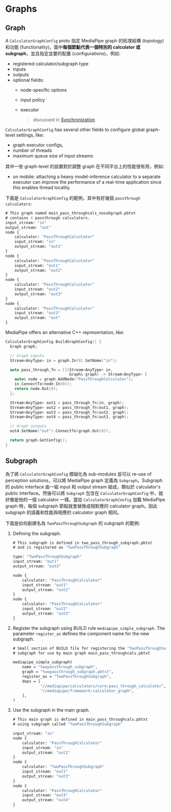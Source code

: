 # Graphs

## Graph

A `CalculatorGraphConfig` proto 指定 MediaPipe graph 的拓墣結構 (topology) 和功能 (functionality)。圖中**每個節點代表一個特別的 calculator 或 subgraph**，並且指定並要的配置 (configurations)，例如:

- registered calculator/subgraph type
- inputs
- outputs
- optional fields:
  - node-specific options
  - input policy
  - executor

    > discussed in [Synchronization](https://developers.google.com/mediapipe/framework/framework_concepts/synchronization)

`CalculatorGraphConfig` has several other fields to configure global graph-level settings, like:

- graph executor configs,
- number of threads
- maximum queue size of input streams

其中一些 graph-level 的設置對於調整 graph 在不同平台上的性能很有用，例如:

- on mobile: attaching a heavy model-inference calculator to a separate executor can improve the performance of a real-time application since this enables thread locality.

下面是 `CalculatorGraphConfig` 的範例，其中有好幾個 `passthrough calculators`:

```proto
# This graph named main_pass_throughcals_nosubgraph.pbtxt
# contains 4 passthrough calculators.
input_stream: "in"
output_stream: "out"
node {
    calculator: "PassThroughCalculator"
    input_stream: "in"
    output_stream: "out1"
}
node {
    calculator: "PassThroughCalculator"
    input_stream: "out1"
    output_stream: "out2"
}
node {
    calculator: "PassThroughCalculator"
    input_stream: "out2"
    output_stream: "out3"
}
node {
    calculator: "PassThroughCalculator"
    input_stream: "out3"
    output_stream: "out"
}
```

MediaPipe offers an alternative C++ representation, like:

```cpp
CalculatorGraphConfig BuildGraphConfig() {
  Graph graph;

  // Graph inputs
  Stream<AnyType> in = graph.In(0).SetName("in");

  auto pass_through_fn = [](Stream<AnyType> in,
                            Graph& graph) -> Stream<AnyType> {
    auto& node = graph.AddNode("PassThroughCalculator");
    in.ConnectTo(node.In(0));
    return node.Out(0);
  };

  Stream<AnyType> out1 = pass_through_fn(in, graph);
  Stream<AnyType> out2 = pass_through_fn(out1, graph);
  Stream<AnyType> out3 = pass_through_fn(out2, graph);
  Stream<AnyType> out4 = pass_through_fn(out3, graph);

  // Graph outputs
  out4.SetName("out").ConnectTo(graph.Out(0));

  return graph.GetConfig();
}
```

## Subgraph

為了將 `CalculatorGraphConfig` 模組化為 sub-modules 並可以 re-use of perception solutions，可以將 MediaPipe graph 定義為 `Subgraph`。Subgraph 的 public interface 由一組 input 和 output stream 組成，類似於 calculator's public interface。然後可以將 `Subgraph` 包含在 `CalculatorGraphConfig` 中，就好像是他的一個 calculator 一樣。當從 `CalculatorGraphConfig` 加載 MediaPipe graph 時，每個 subgraph 節點就會替換成相對應的 calculator graph。因此 subgraph 的語義和性能與相應的 calculator graph 相同。

下面是如何創建名為 `TwoPassThroughSubgraph` 的 subgraph 的範例:

1. Defining the subgraph.

    ```proto
    # This subgraph is defined in two_pass_through_subgraph.pbtxt
    # and is registered as "TwoPassThroughSubgraph"

    type: "TwoPassThroughSubgraph"
    input_stream: "out1"
    output_stream: "out3"

    node {
        calculator: "PassThroughCalculator"
        input_stream: "out1"
        output_stream: "out2"
    }
    node {
        calculator: "PassThroughCalculator"
        input_stream: "out2"
        output_stream: "out3"
    }
    ```

2. Register the subgraph using BUILD rule `mediapipe_simple_subgraph`. The parameter `register_as` defines the component name for the new subgraph.

    ```proto
    # Small section of BUILD file for registering the "TwoPassThroughSubgraph"
    # subgraph for use by main graph main_pass_throughcals.pbtxt

    mediapipe_simple_subgraph(
        name = "twopassthrough_subgraph",
        graph = "twopassthrough_subgraph.pbtxt",
        register_as = "TwoPassThroughSubgraph",
        deps = [
                "//mediapipe/calculators/core:pass_through_calculator",
                "//mediapipe/framework:calculator_graph",
        ],
    )
    ```

3.  Use the subgraph in the main graph.

    ```proto
    # This main graph is defined in main_pass_throughcals.pbtxt
    # using subgraph called "TwoPassThroughSubgraph"

    input_stream: "in"
    node {
        calculator: "PassThroughCalculator"
        input_stream: "in"
        output_stream: "out1"
    }
    node {
        calculator: "TwoPassThroughSubgraph"
        input_stream: "out1"
        output_stream: "out3"
    }
    node {
        calculator: "PassThroughCalculator"
        input_stream: "out3"
        output_stream: "out4"
    }
    ```
